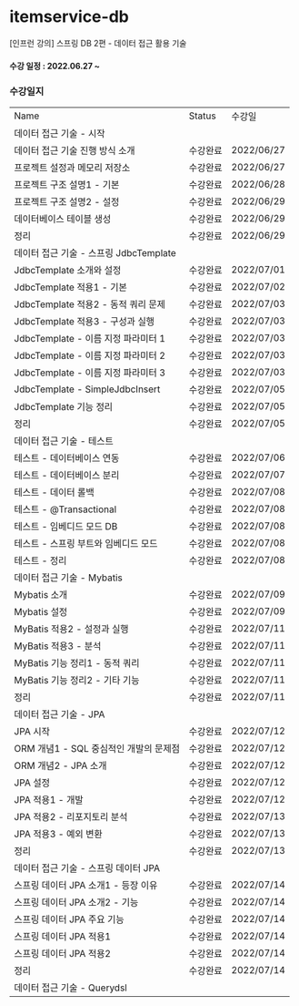 # itemservice-db
[인프런 강의] 스프링 DB 2편 - 데이터 접근 활용 기술

#### 수강 일정 : 2022.06.27 ~

### 수강일지
| | | |
|-|-|-|
|Name|Status|수강일|
|데이터 접근 기술 - 시작| | |
|데이터 접근 기술 진행 방식 소개|수강완료|2022/06/27|
|프로젝트 설정과 메모리 저장소|수강완료|2022/06/27|
|프로젝트 구조 설명1 - 기본|수강완료|2022/06/28|
|프로젝트 구조 설명2 - 설정|수강완료|2022/06/29|
|데이터베이스 테이블 생성|수강완료|2022/06/29|
|정리|수강완료|2022/06/29|
|데이터 접근 기술 - 스프링 JdbcTemplate| | |
|JdbcTemplate 소개와 설정|수강완료|2022/07/01|
|JdbcTemplate 적용1 - 기본|수강완료|2022/07/02|
|JdbcTemplate 적용2 - 동적 쿼리 문제|수강완료|2022/07/03|
|JdbcTemplate 적용3 - 구성과 실행|수강완료|2022/07/03|
|JdbcTemplate - 이름 지정 파라미터 1|수강완료|2022/07/03|
|JdbcTemplate - 이름 지정 파라미터 2|수강완료|2022/07/03|
|JdbcTemplate - 이름 지정 파라미터 3|수강완료|2022/07/03|
|JdbcTemplate - SimpleJdbcInsert|수강완료|2022/07/05|
|JdbcTemplate 기능 정리|수강완료|2022/07/05|
|정리|수강완료|2022/07/05|
|데이터 접근 기술 - 테스트| | |
|테스트 - 데이터베이스 연동|수강완료|2022/07/06|
|테스트 - 데이터베이스 분리|수강완료|2022/07/07|
|테스트 - 데이터 롤백|수강완료|2022/07/08|
|테스트 - @Transactional|수강완료|2022/07/08|
|테스트 - 임베디드 모드 DB|수강완료|2022/07/08|
|테스트 - 스프링 부트와 임베디드 모드|수강완료|2022/07/08|
|테스트 - 정리|수강완료|2022/07/08|
|데이터 접근 기술 - Mybatis| | |
|Mybatis 소개|수강완료|2022/07/09|
|Mybatis 설정|수강완료|2022/07/09|
|MyBatis 적용2 - 설정과 실행|수강완료|2022/07/11|
|MyBatis 적용3 - 분석|수강완료|2022/07/11|
|MyBatis 기능 정리1 - 동적 쿼리|수강완료|2022/07/11|
|MyBatis 기능 정리2 - 기타 기능|수강완료|2022/07/11|
|정리|수강완료|2022/07/11|
|데이터 접근 기술 - JPA| | |
|JPA 시작|수강완료|2022/07/12|
|ORM 개념1 - SQL 중심적인 개발의 문제점|수강완료|2022/07/12|
|ORM 개념2 - JPA 소개|수강완료|2022/07/12|
|JPA 설정|수강완료|2022/07/12|
|JPA 적용1 - 개발|수강완료|2022/07/12|
|JPA 적용2 - 리포지토리 분석|수강완료|2022/07/13|
|JPA 적용3 - 예외 변환|수강완료|2022/07/13|
|정리|수강완료|2022/07/13|
|데이터 접근 기술 - 스프링 데이터 JPA| | |
|스프링 데이터 JPA 소개1 - 등장 이유|수강완료|2022/07/14|
|스프링 데이터 JPA 소개2 - 기능|수강완료|2022/07/14|
|스프링 데이터 JPA 주요 기능|수강완료|2022/07/14|
|스프링 데이터 JPA 적용1|수강완료|2022/07/14|
|스프링 데이터 JPA 적용2|수강완료|2022/07/14|
|정리|수강완료|2022/07/14|
|데이터 접근 기술 - Querydsl| | |